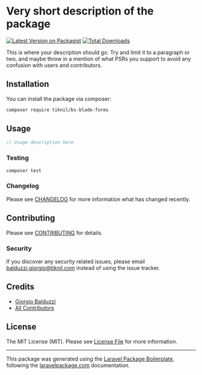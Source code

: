 # Very short description of the package

[![Latest Version on Packagist](https://img.shields.io/packagist/v/tiknil/bs-blade-forms.svg?style=flat-square)](https://packagist.org/packages/tiknil/bs-blade-forms)
[![Total Downloads](https://img.shields.io/packagist/dt/tiknil/bs-blade-forms.svg?style=flat-square)](https://packagist.org/packages/tiknil/bs-blade-forms)

This is where your description should go. Try and limit it to a paragraph or two, and maybe throw in a mention of what PSRs you support to avoid any confusion with users and contributors.

## Installation

You can install the package via composer:

```bash
composer require tiknil/bs-blade-forms
```

## Usage

```php
// Usage description here
```

### Testing

```bash
composer test
```

### Changelog

Please see [CHANGELOG](CHANGELOG.md) for more information what has changed recently.

## Contributing

Please see [CONTRIBUTING](CONTRIBUTING.md) for details.

### Security

If you discover any security related issues, please email [balduzzi.giorgio@tiknil.com](mailto:balduzzi.giorgio@tiknil.com) instead of using the issue tracker.

## Credits

-   [Giorgio Balduzzi](https://github.com/tiknil)
-   [All Contributors](../../contributors)

## License

The MIT License (MIT). Please see [License File](LICENSE.md) for more information.

----

This package was generated using the [Laravel Package Boilerplate](https://laravelpackageboilerplate.com), following the
[laravelpackage.com](https://laravelpackage.com) documentation.
